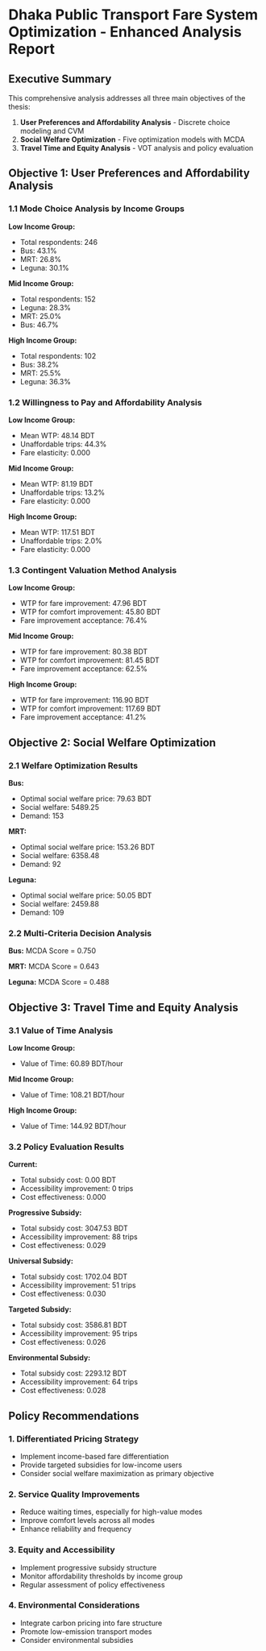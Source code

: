 # Dhaka Public Transport Fare System Optimization - Enhanced Analysis Report

## Executive Summary

This comprehensive analysis addresses all three main objectives of the thesis:
1. **User Preferences and Affordability Analysis** - Discrete choice modeling and CVM
2. **Social Welfare Optimization** - Five optimization models with MCDA
3. **Travel Time and Equity Analysis** - VOT analysis and policy evaluation

## Objective 1: User Preferences and Affordability Analysis

### 1.1 Mode Choice Analysis by Income Groups

**Low Income Group:**
- Total respondents: 246
- Bus: 43.1%
- MRT: 26.8%
- Leguna: 30.1%

**Mid Income Group:**
- Total respondents: 152
- Leguna: 28.3%
- MRT: 25.0%
- Bus: 46.7%

**High Income Group:**
- Total respondents: 102
- Bus: 38.2%
- MRT: 25.5%
- Leguna: 36.3%

### 1.2 Willingness to Pay and Affordability Analysis

**Low Income Group:**
- Mean WTP: 48.14 BDT
- Unaffordable trips: 44.3%
- Fare elasticity: 0.000

**Mid Income Group:**
- Mean WTP: 81.19 BDT
- Unaffordable trips: 13.2%
- Fare elasticity: 0.000

**High Income Group:**
- Mean WTP: 117.51 BDT
- Unaffordable trips: 2.0%
- Fare elasticity: 0.000

### 1.3 Contingent Valuation Method Analysis

**Low Income Group:**
- WTP for fare improvement: 47.96 BDT
- WTP for comfort improvement: 45.80 BDT
- Fare improvement acceptance: 76.4%

**Mid Income Group:**
- WTP for fare improvement: 80.38 BDT
- WTP for comfort improvement: 81.45 BDT
- Fare improvement acceptance: 62.5%

**High Income Group:**
- WTP for fare improvement: 116.90 BDT
- WTP for comfort improvement: 117.69 BDT
- Fare improvement acceptance: 41.2%

## Objective 2: Social Welfare Optimization

### 2.1 Welfare Optimization Results

**Bus:**
- Optimal social welfare price: 79.63 BDT
- Social welfare: 5489.25
- Demand: 153

**MRT:**
- Optimal social welfare price: 153.26 BDT
- Social welfare: 6358.48
- Demand: 92

**Leguna:**
- Optimal social welfare price: 50.05 BDT
- Social welfare: 2459.88
- Demand: 109

### 2.2 Multi-Criteria Decision Analysis

**Bus:** MCDA Score = 0.750

**MRT:** MCDA Score = 0.643

**Leguna:** MCDA Score = 0.488

## Objective 3: Travel Time and Equity Analysis

### 3.1 Value of Time Analysis

**Low Income Group:**
- Value of Time: 60.89 BDT/hour

**Mid Income Group:**
- Value of Time: 108.21 BDT/hour

**High Income Group:**
- Value of Time: 144.92 BDT/hour

### 3.2 Policy Evaluation Results

**Current:**
- Total subsidy cost: 0.00 BDT
- Accessibility improvement: 0 trips
- Cost effectiveness: 0.000

**Progressive Subsidy:**
- Total subsidy cost: 3047.53 BDT
- Accessibility improvement: 88 trips
- Cost effectiveness: 0.029

**Universal Subsidy:**
- Total subsidy cost: 1702.04 BDT
- Accessibility improvement: 51 trips
- Cost effectiveness: 0.030

**Targeted Subsidy:**
- Total subsidy cost: 3586.81 BDT
- Accessibility improvement: 95 trips
- Cost effectiveness: 0.026

**Environmental Subsidy:**
- Total subsidy cost: 2293.12 BDT
- Accessibility improvement: 64 trips
- Cost effectiveness: 0.028

## Policy Recommendations

### 1. Differentiated Pricing Strategy
- Implement income-based fare differentiation
- Provide targeted subsidies for low-income users
- Consider social welfare maximization as primary objective

### 2. Service Quality Improvements
- Reduce waiting times, especially for high-value modes
- Improve comfort levels across all modes
- Enhance reliability and frequency

### 3. Equity and Accessibility
- Implement progressive subsidy structure
- Monitor affordability thresholds by income group
- Regular assessment of policy effectiveness

### 4. Environmental Considerations
- Integrate carbon pricing into fare structure
- Promote low-emission transport modes
- Consider environmental subsidies
